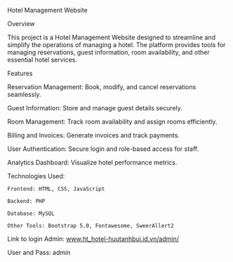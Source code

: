 Hotel Management Website

Overview

This project is a Hotel Management Website designed to streamline and simplify the operations of managing a hotel. The platform provides tools for managing reservations, guest information, room availability, and other essential hotel services.

Features

Reservation Management: Book, modify, and cancel reservations seamlessly.

Guest Information: Store and manage guest details securely.

Room Management: Track room availability and assign rooms efficiently.

Billing and Invoices: Generate invoices and track payments.

User Authentication: Secure login and role-based access for staff.

Analytics Dashboard: Visualize hotel performance metrics.

Technologies Used:

    Frontend: HTML, CSS, JavaScript 

    Backend: PHP

    Database: MySQL

    Other Tools: Bootstrap 5.0, Fontawesome, SweerAllert2

Link to login Admin: www.ht_hotel-huutanhbui.id.vn/admin/

User and Pass: admin